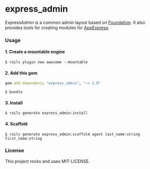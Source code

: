 express_admin
=============

ExpressAdmin is a common admin layout based on [Foundation](http://foundation.zurb.com). It also provides tools for creating modules for [AppExpress](http://www.appexpress.io).

### Usage

#### 1. Create a mountable engine

    $ rails plugin new awesome --mountable

#### 2. Add this gem

```ruby
gem.add_dependency "express_admin", "~> 1.0"
```

    $ bundle

#### 3. Install

    $ rails generate express_admin:install 

#### 4. Scaffold

    $ rails generate express_admin:scaffold agent last_name:string first_name:string

### License

This project rocks and uses MIT-LICENSE.
